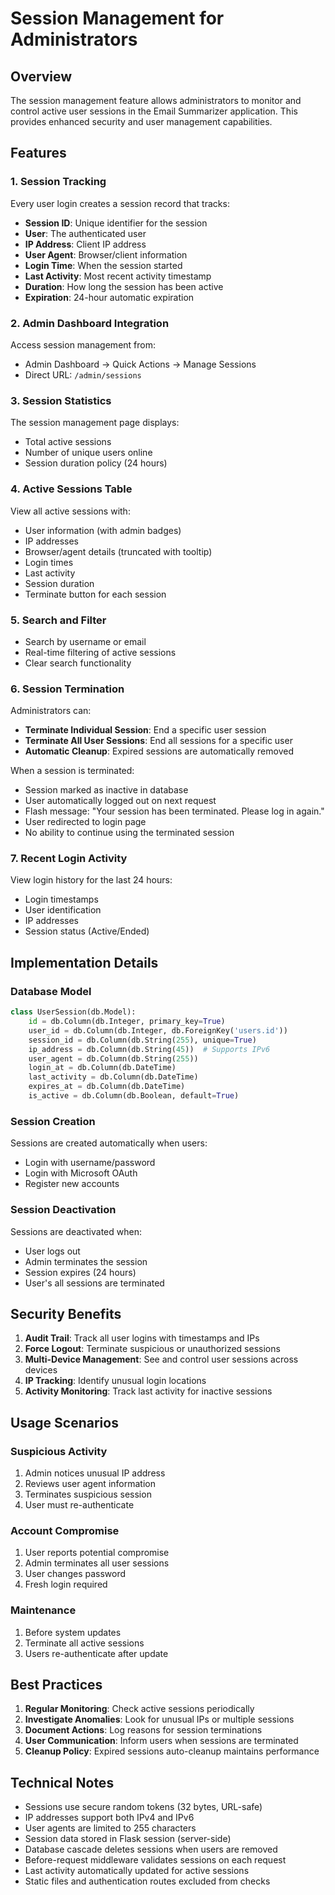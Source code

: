 # Session Management for Administrators

## Overview

The session management feature allows administrators to monitor and control active user sessions in the Email Summarizer application. This provides enhanced security and user management capabilities.

## Features

### 1. Session Tracking

Every user login creates a session record that tracks:
- **Session ID**: Unique identifier for the session
- **User**: The authenticated user
- **IP Address**: Client IP address
- **User Agent**: Browser/client information
- **Login Time**: When the session started
- **Last Activity**: Most recent activity timestamp
- **Duration**: How long the session has been active
- **Expiration**: 24-hour automatic expiration

### 2. Admin Dashboard Integration

Access session management from:
- Admin Dashboard → Quick Actions → Manage Sessions
- Direct URL: `/admin/sessions`

### 3. Session Statistics

The session management page displays:
- Total active sessions
- Number of unique users online
- Session duration policy (24 hours)

### 4. Active Sessions Table

View all active sessions with:
- User information (with admin badges)
- IP addresses
- Browser/agent details (truncated with tooltip)
- Login times
- Last activity
- Session duration
- Terminate button for each session

### 5. Search and Filter

- Search by username or email
- Real-time filtering of active sessions
- Clear search functionality

### 6. Session Termination

Administrators can:
- **Terminate Individual Session**: End a specific user session
- **Terminate All User Sessions**: End all sessions for a specific user
- **Automatic Cleanup**: Expired sessions are automatically removed

When a session is terminated:
- Session marked as inactive in database
- User automatically logged out on next request
- Flash message: "Your session has been terminated. Please log in again."
- User redirected to login page
- No ability to continue using the terminated session

### 7. Recent Login Activity

View login history for the last 24 hours:
- Login timestamps
- User identification
- IP addresses
- Session status (Active/Ended)

## Implementation Details

### Database Model
```python
class UserSession(db.Model):
    id = db.Column(db.Integer, primary_key=True)
    user_id = db.Column(db.Integer, db.ForeignKey('users.id'))
    session_id = db.Column(db.String(255), unique=True)
    ip_address = db.Column(db.String(45))  # Supports IPv6
    user_agent = db.Column(db.String(255))
    login_at = db.Column(db.DateTime)
    last_activity = db.Column(db.DateTime)
    expires_at = db.Column(db.DateTime)
    is_active = db.Column(db.Boolean, default=True)
```

### Session Creation
Sessions are created automatically when users:
- Login with username/password
- Login with Microsoft OAuth
- Register new accounts

### Session Deactivation
Sessions are deactivated when:
- User logs out
- Admin terminates the session
- Session expires (24 hours)
- User's all sessions are terminated

## Security Benefits

1. **Audit Trail**: Track all user logins with timestamps and IPs
2. **Force Logout**: Terminate suspicious or unauthorized sessions
3. **Multi-Device Management**: See and control user sessions across devices
4. **IP Tracking**: Identify unusual login locations
5. **Activity Monitoring**: Track last activity for inactive sessions

## Usage Scenarios

### Suspicious Activity
1. Admin notices unusual IP address
2. Reviews user agent information
3. Terminates suspicious session
4. User must re-authenticate

### Account Compromise
1. User reports potential compromise
2. Admin terminates all user sessions
3. User changes password
4. Fresh login required

### Maintenance
1. Before system updates
2. Terminate all active sessions
3. Users re-authenticate after update

## Best Practices

1. **Regular Monitoring**: Check active sessions periodically
2. **Investigate Anomalies**: Look for unusual IPs or multiple sessions
3. **Document Actions**: Log reasons for session terminations
4. **User Communication**: Inform users when sessions are terminated
5. **Cleanup Policy**: Expired sessions auto-cleanup maintains performance

## Technical Notes

- Sessions use secure random tokens (32 bytes, URL-safe)
- IP addresses support both IPv4 and IPv6
- User agents are limited to 255 characters
- Session data stored in Flask session (server-side)
- Database cascade deletes sessions when users are removed
- Before-request middleware validates sessions on each request
- Last activity automatically updated for active sessions
- Static files and authentication routes excluded from checks
